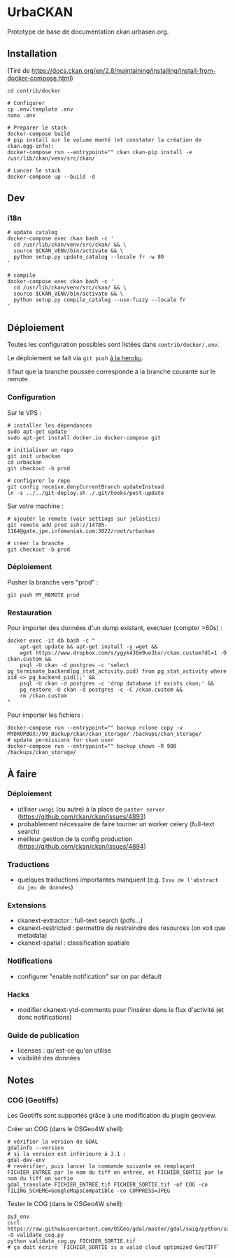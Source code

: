 # UrbaCKAN

Prototype de base de documentation ckan.urbasen.org.

## Installation

(Tiré de https://docs.ckan.org/en/2.8/maintaining/installing/install-from-docker-compose.html)

```
cd contrib/docker

# Configurer
cp .env.template .env
nano .env

# Préparer le stack
docker-compose build
# pip install sur le volume monté (et constater la création de ckan.egg-info):
docker-compose run --entrypoint="" ckan ckan-pip install -e /usr/lib/ckan/venv/src/ckan/

# Lancer le stack
docker-compose up --build -d
```

## Dev

### i18n

```
# update catalog
docker-compose exec ckan bash -c '
  cd /usr/lib/ckan/venv/src/ckan/ && \
  source $CKAN_VENV/bin/activate && \
  python setup.py update_catalog --locale fr -w 80
'

# compile
docker-compose exec ckan bash -c '
  cd /usr/lib/ckan/venv/src/ckan/ && \
  source $CKAN_VENV/bin/activate && \
  python setup.py compile_catalog --use-fuzzy --locale fr
'
```


## Déploiement

Toutes les configuration possibles sont listées dans `contrib/docker/.env`.

Le déploiement se fait via `git push` [à la heroku](https://tridnguyen.com/articles/simple-heroku-like-workflow-with-git-and-docker-compose/).

Il faut que la branche poussée corresponde à la branche courante sur le remote.


### Configuration

Sur le VPS :

```
# installer les dépendances
sudo apt-get update
sudo apt-get install docker.io docker-compose git

# initialiser un repo
git init urbackan
cd urbackan
git checkout -b prod

# configurer le repo
git config receive.denyCurrentBranch updateInstead
ln -s ../../git-deploy.sh ./.git/hooks/post-update
```

Sur votre machine :
```
# ajouter le remote (voir settings sur jelastics)
git remote add prod ssh://14785-1164@gate.jpe.infomaniak.com:3022/root/urbackan

# créer la branche
git checkout -b prod
```

### Déploiement

Pusher la branche vers "prod" :
```
git push MY_REMOTE prod
```

### Restauration

Pour importer des données d'un dump existant, exectuer (compter >60s) :

```
docker exec -it db bash -c "
    apt-get update && apt-get install -y wget &&
    wget https://www.dropbox.com/s/ygyk436m9uo3bxr/ckan.custom?dl=1 -O ckan.custom &&
    psql -U ckan -d postgres -c 'select pg_terminate_backend(pg_stat_activity.pid) from pg_stat_activity where pid <> pg_backend_pid();' &&
    psql -U ckan -d postgres -c 'drop database if exists ckan;' &&
    pg_restore -U ckan -d postgres -c -C /ckan.custom &&
    rm /ckan.custom
"
```

Pour importer les fichiers :

```
docker-compose run --entrypoint="" backup rclone copy -v MYDROPBOX:/99_Backup/ckan/ckan_storage/ /backups/ckan_storage/
# update permissions for ckan user
docker-compose run --entrypoint="" backup chown -R 900 /backups/ckan_storage/
```

## À faire

### Déploiement

- utiliser `uwsgi` (ou autre) à la place de `paster server` (https://github.com/ckan/ckan/issues/4893)
- probablement nécessaire de faire tourner un worker celery (full-text search)
- meilleur gestion de la config production (https://github.com/ckan/ckan/issues/4894)

### Traductions

- quelques traductions importantes manquent (e.g. `Issu de l'abstract du jeu de données`)

### Extensions

- ckanext-extractor : full-text search (pdfs...)
- ckanext-restricted : permettre de restreindre des resources (on voit que metadata)
- ckanext-spatial : classification spatiale

### Notifications

- configurer "enable notification" sur on par défault

### Hacks

- modifier ckanext-ytd-comments pour l'insérer dans le flux d'activité (et donc notifications)

### Guide de publication

- licenses : qu'est-ce qu'on utilise
- visibilité des données

## Notes

### COG (Geotiffs)

Les Geotiffs sont supportés grâce à une modification du plugin geoview.

Créer un COG (dans le OSGeo4W shell):
```
# vérifier la version de GDAL
gdalinfo --version
# si la version est inférieure à 3.1 :
gdal-dev-env
# revérifier, puis lancer la commande suivante en remplaçant FICHIER_ENTREE par le nom du tiff en entrée, et FICHIER_SORTIE par le nom du tiff en sortie
gdal_translate FICHIER_ENTREE.tif FICHIER_SORTIE.tif -of COG -co TILING_SCHEME=GoogleMapsCompatible -co COMPRESS=JPEG
```

Tester le COG (dans le OSGeo4W shell):
```
py3_env
curl https://raw.githubusercontent.com/OSGeo/gdal/master/gdal/swig/python/samples/validate_cloud_optimized_geotiff.py -O validate_cog.py
python validate_cog.py FICHIER_SORTIE.tif
# ça doit écrire `FICHIER_SORTIE is a valid cloud optimized GeoTIFF`
```
